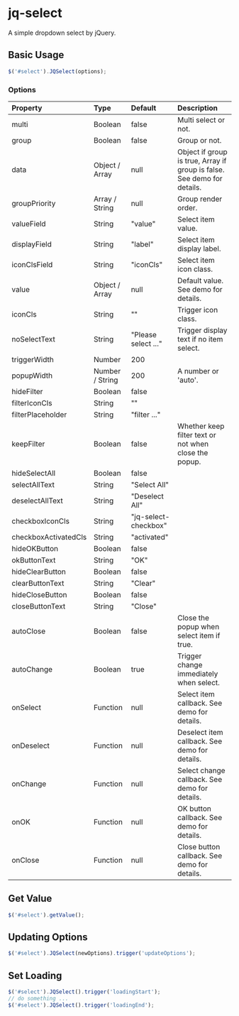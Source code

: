 # jq-select
A simple dropdown select by jQuery.

## Basic Usage

```js
$('#select').JQSelect(options);
```

### Options

|Property|Type|Default|Description|
|:--|:--|:--|:--|
|multi|Boolean|false|Multi select or not.|
|group|Boolean|false|Group or not.|
|data|Object / Array|null|Object if group is true, Array if group is false. See demo for details.|
|groupPriority|Array / String|null|Group render order.|
|valueField|String|"value"|Select item value.|
|displayField|String|"label"|Select item display label.|
|iconClsField|String|"iconCls"|Select item icon class.|
|value|Object / Array|null|Default value. See demo for details.|
|iconCls|String|""|Trigger icon class.|
|noSelectText|String|"Please select ..."|Trigger display text if no item select.|
|triggerWidth|Number|200||
|popupWidth|Number / String|200|A number or 'auto'.|
|hideFilter|Boolean|false||
|filterIconCls|String|""||
|filterPlaceholder|String|"filter ..."||
|keepFilter|Boolean|false|Whether keep filter text or not when close the popup.|
|hideSelectAll|Boolean|false||
|selectAllText|String|"Select All"||
|deselectAllText|String|"Deselect All"||
|checkboxIconCls|String|"jq-select-checkbox"||
|checkboxActivatedCls|String|"activated"||
|hideOKButton|Boolean|false||
|okButtonText|String|"OK"||
|hideClearButton|Boolean|false||
|clearButtonText|String|"Clear"||
|hideCloseButton|Boolean|false||
|closeButtonText|String|"Close"||
|autoClose|Boolean|false|Close the popup when select item if true.|
|autoChange|Boolean|true|Trigger change immediately when select.|
|onSelect|Function|null|Select item callback. See demo for details.|
|onDeselect|Function|null|Deselect item callback. See demo for details.|
|onChange|Function|null|Select change callback. See demo for details.|
|onOK|Function|null|OK button callback. See demo for details.|
|onClose|Function|null|Close button callback. See demo for details.|

## Get Value

```js
$('#select').getValue();
```

## Updating Options

```js
$('#select').JQSelect(newOptions).trigger('updateOptions');
```

## Set Loading

```js
$('#select').JQSelect().trigger('loadingStart');
// do something ...
$('#select').JQSelect().trigger('loadingEnd');
```